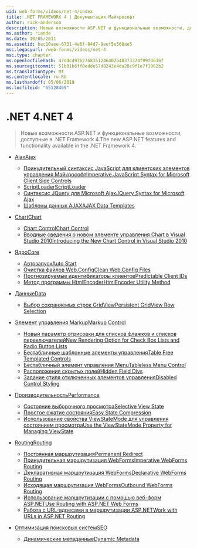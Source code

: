 ```yaml
---
uid: web-forms/videos/net-4/index
title: .NET FRAMEWORK 4 | Документация Майкрософт
author: rick-anderson
description: Новые возможности ASP.NET и функциональные возможности, доступные в .NET Framework 4.
ms.author: riande
ms.date: 10/05/2011
ms.assetid: bac10aee-6731-4a0f-84d7-9eef5e560ae5
msc.legacyurl: /web-forms/videos/net-4
msc.type: chapter
ms.openlocfilehash: 47d4c49762768351246402b48373374f99fd636f
ms.sourcegitcommit: 51b01b6ff8edde57d8243e4da28c9f1e7f1962b2
ms.translationtype: MT
ms.contentlocale: ru-RU
ms.lasthandoff: 05/06/2019
ms.locfileid: "65128469"
---
```

# <a name="net-4"></a><span data-ttu-id="2eba8-103">.NET 4</span><span class="sxs-lookup"><span data-stu-id="2eba8-103">.NET 4</span></span>

> <span data-ttu-id="2eba8-104">Новые возможности ASP.NET и функциональные возможности, доступные в .NET Framework 4.</span><span class="sxs-lookup"><span data-stu-id="2eba8-104">The new ASP.NET features and functionality available in the .NET Framework 4.</span></span>

- [<span data-ttu-id="2eba8-105">Ajax</span><span class="sxs-lookup"><span data-stu-id="2eba8-105">Ajax</span></span>](ajax/index.md)

    - [<span data-ttu-id="2eba8-106">Принудительный синтаксис JavaScript для клиентских элементов управления Майкрософт</span><span class="sxs-lookup"><span data-stu-id="2eba8-106">Imperative JavaScript Syntax for Microsoft Client Side Controls</span></span>](ajax/aspnet-4-quick-hit-imperative-javascript-syntax-for-microsoft-client-side-controls.md)
    - [<span data-ttu-id="2eba8-107">ScriptLoader</span><span class="sxs-lookup"><span data-stu-id="2eba8-107">ScriptLoader</span></span>](ajax/aspnet-4-quick-hit-the-scriptloader.md)
    - [<span data-ttu-id="2eba8-108">Синтаксис JQuery для Microsoft Ajax</span><span class="sxs-lookup"><span data-stu-id="2eba8-108">JQuery Syntax for Microsoft Ajax</span></span>](ajax/aspnet-4-quick-hit-jquery-syntax-for-microsoft-ajax.md)
    - [<span data-ttu-id="2eba8-109">Шаблоны данных AJAX</span><span class="sxs-lookup"><span data-stu-id="2eba8-109">AJAX Data Templates</span></span>](ajax/aspnet-4-quick-hit-ajax-data-templates.md)
- [<span data-ttu-id="2eba8-110">Chart</span><span class="sxs-lookup"><span data-stu-id="2eba8-110">Chart</span></span>](chart/index.md)

    - [<span data-ttu-id="2eba8-111">Chart Control</span><span class="sxs-lookup"><span data-stu-id="2eba8-111">Chart Control</span></span>](chart/aspnet-4-quick-hit-chart-control.md)
    - [<span data-ttu-id="2eba8-112">Вводные сведения о новом элементе управления Chart в Visual Studio 2010</span><span class="sxs-lookup"><span data-stu-id="2eba8-112">Introducing the New Chart Control in Visual Studio 2010</span></span>](chart/aspnet-4-how-do-i-introducing-the-new-chart-control-in-visual-studio-2010.md)
- [<span data-ttu-id="2eba8-113">Ядро</span><span class="sxs-lookup"><span data-stu-id="2eba8-113">Core</span></span>](core/index.md)

    - [<span data-ttu-id="2eba8-114">Автозапуск</span><span class="sxs-lookup"><span data-stu-id="2eba8-114">Auto Start</span></span>](core/aspnet-4-quick-hit-auto-start.md)
    - [<span data-ttu-id="2eba8-115">Очистка файлов Web.Config</span><span class="sxs-lookup"><span data-stu-id="2eba8-115">Clean Web.Config Files</span></span>](core/aspnet-4-quick-hit-clean-webconfig-files.md)
    - [<span data-ttu-id="2eba8-116">Прогнозируемые идентификаторы клиентов</span><span class="sxs-lookup"><span data-stu-id="2eba8-116">Predictable Client IDs</span></span>](core/aspnet-4-quick-hit-predictable-client-ids.md)
    - [<span data-ttu-id="2eba8-117">Метод программы HtmlEncoder</span><span class="sxs-lookup"><span data-stu-id="2eba8-117">HtmlEncoder Utility Method</span></span>](core/aspnet-4-quick-hit-the-htmlencoder-utility-method.md)
- [<span data-ttu-id="2eba8-118">Данные</span><span class="sxs-lookup"><span data-stu-id="2eba8-118">Data</span></span>](data/index.md)

    - [<span data-ttu-id="2eba8-119">Выбор сохраняемых строк GridView</span><span class="sxs-lookup"><span data-stu-id="2eba8-119">Persistent GridView Row Selection</span></span>](data/aspnet-4-quick-hit-persistent-gridview-row-selection.md)
- [<span data-ttu-id="2eba8-120">Элемент управления Markup</span><span class="sxs-lookup"><span data-stu-id="2eba8-120">Markup Control</span></span>](markup-control/index.md)

    - [<span data-ttu-id="2eba8-121">Новый параметр отрисовки для списков флажков и списков переключателей</span><span class="sxs-lookup"><span data-stu-id="2eba8-121">New Rendering Option for Check Box Lists and Radio Button Lists</span></span>](markup-control/aspnet-4-quick-hit-new-rendering-option-for-check-box-lists-and-radio-button-lists.md)
    - [<span data-ttu-id="2eba8-122">Бестабличные шаблонные элементы управления</span><span class="sxs-lookup"><span data-stu-id="2eba8-122">Table Free Templated Controls</span></span>](markup-control/aspnet-4-quick-hit-table-free-templated-controls.md)
    - [<span data-ttu-id="2eba8-123">Бестабличный элемент управления Menu</span><span class="sxs-lookup"><span data-stu-id="2eba8-123">Tableless Menu Control</span></span>](markup-control/aspnet-4-quick-hit-tableless-menu-control.md)
    - [<span data-ttu-id="2eba8-124">Расположения скрытых полей</span><span class="sxs-lookup"><span data-stu-id="2eba8-124">Hidden Field Divs</span></span>](markup-control/aspnet-4-quick-hit-hidden-field-divs.md)
    - [<span data-ttu-id="2eba8-125">Задание стиля отключенных элементов управления</span><span class="sxs-lookup"><span data-stu-id="2eba8-125">Disabled Control Styling</span></span>](markup-control/aspnet-4-quick-hit-disabled-control-styling.md)
- [<span data-ttu-id="2eba8-126">Производительность</span><span class="sxs-lookup"><span data-stu-id="2eba8-126">Performance</span></span>](performance/index.md)

    - [<span data-ttu-id="2eba8-127">Состояние выборочного просмотра</span><span class="sxs-lookup"><span data-stu-id="2eba8-127">Selective View State</span></span>](performance/aspnet-4-quick-hit-selective-view-state.md)
    - [<span data-ttu-id="2eba8-128">Простое сжатие состояния</span><span class="sxs-lookup"><span data-stu-id="2eba8-128">Easy State Compression</span></span>](performance/aspnet-4-quick-hit-easy-state-compression.md)
    - [<span data-ttu-id="2eba8-129">Использование свойства ViewStateMode для управления состоянием просмотра</span><span class="sxs-lookup"><span data-stu-id="2eba8-129">Use the ViewStateMode Property for Managing ViewState</span></span>](performance/how-do-i-use-the-viewstatemode-property-for-managing-viewstate.md)
- [<span data-ttu-id="2eba8-130">Routing</span><span class="sxs-lookup"><span data-stu-id="2eba8-130">Routing</span></span>](routing/index.md)

    - [<span data-ttu-id="2eba8-131">Постоянная маршрутизация</span><span class="sxs-lookup"><span data-stu-id="2eba8-131">Permanent Redirect</span></span>](routing/aspnet-4-quick-hit-permanent-redirect.md)
    - [<span data-ttu-id="2eba8-132">Принудительная маршрутизация WebForms</span><span class="sxs-lookup"><span data-stu-id="2eba8-132">Imperative WebForms Routing</span></span>](routing/aspnet-4-quick-hit-imperative-webforms-routing.md)
    - [<span data-ttu-id="2eba8-133">Декларативная маршрутизация WebForms</span><span class="sxs-lookup"><span data-stu-id="2eba8-133">Declarative WebForms Routing</span></span>](routing/aspnet-4-quick-hit-declarative-webforms-routing.md)
    - [<span data-ttu-id="2eba8-134">Исходящая маршрутизация WebForms</span><span class="sxs-lookup"><span data-stu-id="2eba8-134">Outbound WebForms Routing</span></span>](routing/aspnet-4-quick-hit-outbound-webforms-routing.md)
    - [<span data-ttu-id="2eba8-135">Использование маршрутизации с помощью веб-форм ASP.NET</span><span class="sxs-lookup"><span data-stu-id="2eba8-135">Use Routing with ASP.NET Web Forms</span></span>](routing/how-do-i-use-routing-with-aspnet-web-forms.md)
    - [<span data-ttu-id="2eba8-136">Работа с URL-адресами в маршрутизации ASP.NET</span><span class="sxs-lookup"><span data-stu-id="2eba8-136">Work with URLs in ASP.NET Routing</span></span>](routing/how-do-i-work-with-urls-in-aspnet-routing.md)
- [<span data-ttu-id="2eba8-137">Оптимизация поисковых систем</span><span class="sxs-lookup"><span data-stu-id="2eba8-137">SEO</span></span>](seo/index.md)

    - [<span data-ttu-id="2eba8-138">Динамические метаданные</span><span class="sxs-lookup"><span data-stu-id="2eba8-138">Dynamic Metadata</span></span>](seo/aspnet-4-quick-hit-dynamic-metadata.md)
